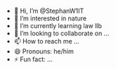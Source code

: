 - 👋 Hi, I’m @StephanW1IT
- 👀 I’m interested in nature
- 🌱 I’m currently learning law llb
- 💞️ I’m looking to collaborate on ...
- 📫 How to reach me ...
- 😄 Pronouns: he/him
- ⚡ Fun fact: ...

<!---
StephanW1IT/StephanW1IT is a ✨ special ✨ repository because its `README.md` (this file) appears on your GitHub profile.
You can click the Preview link to take a look at your changes.
--->
